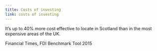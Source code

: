 ```yaml
---
title: Costs of investing
link: costs of investing
---
```

It’s up to 40% more cost effective to locate in Scotland than in the most expensive areas of the UK. 
<div class="region--small-text"><p>Financial Times, FDI Benchmark Tool 2015</p></div>

